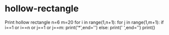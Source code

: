 # hollow-rectangle
Print hollow rectangle
n=6
m=20
for i in range(1,n+1):
    for j in range(1,m+1):
        if i==1 or i==n or j==1 or j==m:
            print('*',end='')
        else:
            print(' ',end='')
    print()
        
    
    
